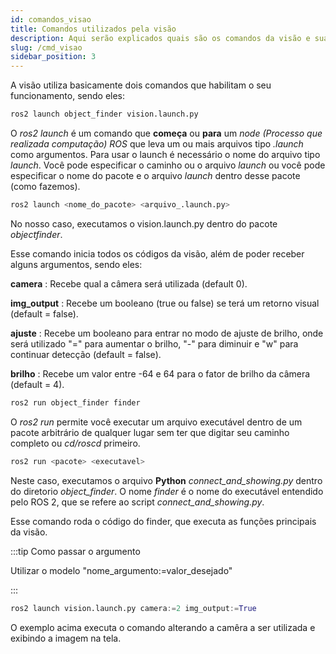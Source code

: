 ```yaml
---
id: comandos_visao
title: Comandos utilizados pela visão
description: Aqui serão explicados quais são os comandos da visão e suas funções
slug: /cmd_visao
sidebar_position: 3
---
```


A visão utiliza basicamente dois comandos que habilitam o seu funcionamento, sendo eles:


```py
ros2 launch object_finder vision.launch.py
```
O _ros2 launch_ é um comando que __começa__ ou __para__ um _node (Processo que realizada computação) ROS_ que leva um ou mais arquivos tipo _.launch_ como argumentos. Para usar o launch é necessário o nome do arquivo tipo _launch_. Você pode especificar o caminho ou o arquivo _launch_ ou você pode especificar o nome do pacote e o arquivo _launch_ dentro desse pacote (como fazemos).

```py
ros2 launch <nome_do_pacote> <arquivo_.launch.py>
```

No nosso caso, executamos o vision.launch.py dentro do pacote _objectfinder_.

Esse comando inicia todos os códigos da visão, além de poder receber alguns argumentos, sendo eles:

**camera** : Recebe qual a câmera será utilizada (default 0).

**img_output** : Recebe um booleano (true ou false) se terá um retorno visual (default = false).

**ajuste** : Recebe um booleano para entrar no modo de ajuste de brilho, onde será utilizado "=" para aumentar o brilho, "-" para diminuir e "w" para continuar detecção (default = false).

**brilho** : Recebe um valor entre -64 e 64 para o fator de brilho da câmera (default = 4).

```py
ros2 run object_finder finder
```

O _ros2 run_ permite você executar um arquivo executável dentro de um pacote arbitrário de qualquer lugar sem ter que digitar seu caminho completo ou _cd/roscd_ primeiro.

```py
ros2 run <pacote> <executavel>
```
Neste caso, executamos o arquivo __Python__ *connect_and_showing.py* dentro do diretorio *object_finder*. O nome _finder_ é o nome do executável entendido pelo ROS 2, que se refere ao script _connect_and_showing.py_.

Esse comando roda o código do finder, que executa as funções principais da visão.

:::tip Como passar o argumento

Utilizar o modelo "nome_argumento:=valor_desejado"

:::
```py
ros2 launch vision.launch.py camera:=2 img_output:=True
```
O exemplo acima executa o comando alterando a camêra a ser utilizada e exibindo a imagem na tela.
